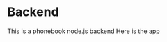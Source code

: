 #  Backend
This is a phonebook node.js backend
Here is the [app](https://phonebook-backend-l3xk.onrender.com/api/persons)